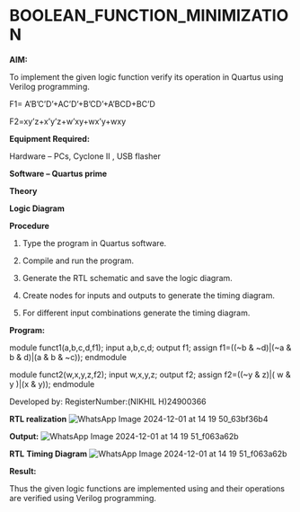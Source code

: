 # BOOLEAN_FUNCTION_MINIMIZATION

**AIM:**

To implement the given logic function verify its operation in Quartus using Verilog programming.

F1= A’B’C’D’+AC’D’+B’CD’+A’BCD+BC’D 

F2=xy’z+x’y’z+w’xy+wx’y+wxy

**Equipment Required:**

Hardware – PCs, Cyclone II , USB flasher

**Software – Quartus prime**

**Theory**

**Logic Diagram**

**Procedure**

1.	Type the program in Quartus software.

2.	Compile and run the program.

3.	Generate the RTL schematic and save the logic diagram.

4.	Create nodes for inputs and outputs to generate the timing diagram.

5.	For different input combinations generate the timing diagram.


**Program:**

module funct1(a,b,c,d,f1);
input a,b,c,d;
output f1;
assign f1=((~b & ~d)|(~a & b & d)|(a & b & ~c));
endmodule


module funct2(w,x,y,z,f2);
input w,x,y,z;
output f2;
assign f2=((~y & z)|( w & y )|(x & y));
endmodule



Developed by: RegisterNumber:(NIKHIL H)24900366


**RTL realization**
  ![WhatsApp Image 2024-12-01 at 14 19 50_63bf36b4](https://github.com/user-attachments/assets/43a8045e-404c-4396-918f-6c926257978e)

**Output:**
   ![WhatsApp Image 2024-12-01 at 14 19 51_f063a62b](https://github.com/user-attachments/assets/f3a66c2c-29f2-449d-8eb0-7202bcb29f10)

**RTL**
**Timing Diagram**
     ![WhatsApp Image 2024-12-01 at 14 19 51_f063a62b](https://github.com/user-attachments/assets/f3a66c2c-29f2-449d-8eb0-7202bcb29f10)

**Result:**

Thus the given logic functions are implemented using and their operations are verified using Verilog programming.

